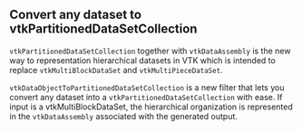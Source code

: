 ## Convert any dataset to vtkPartitionedDataSetCollection

`vtkPartitionedDataSetCollection` together with `vtkDataAssembly` is the new way
to representation hierarchical datasets in VTK which is intended to replace
`vtkMultiBlockDataSet` and `vtkMultiPieceDataSet`.

`vtkDataObjectToPartitionedDataSetCollection` is a new filter that lets you convert any dataset
into a `vtkPartitionedDataSetCollection` with ease. If input is a vtkMultiBlockDataSet, the hierarchical
organization is represented in the `vtkDataAssembly` associated with the generated output.
